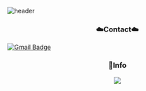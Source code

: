 ![header](https://capsule-render.vercel.app/api?type=venom&section=header&height=300&text=Hello&fontAlignX=50&fontAlignY=45&color=gradient&fontSize=100&fontColor=FFCC99&desc=It's%20PYeonju%20GitHub)

<h3 align="center">☁️Contact☁️</h3>

[![Gmail Badge](https://img.shields.io/badge/Gmail-d14836?style=flat-square&logo=Gmail&logoColor=white&link=mailto:pometeus98@gmail.com)](mailto:pometeus98@gmail.com)


<h3 align="center">📢Info</h3>

<p align="center">
  <a href="https://github.com/PYeonju?tab=repositories">
    <img src="https://github-readme-stats.vercel.app/api?username=PYeonju&theme=shadow_green&show_icons=true" />
  </a>
</p>




